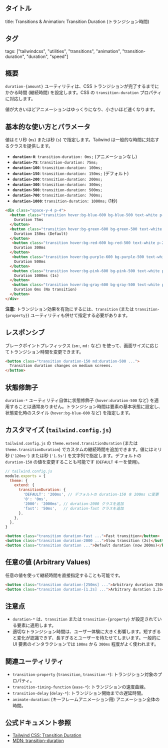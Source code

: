 ## タイトル
title: Transitions & Animation: Transition Duration (トランジション時間)

## タグ
tags: ["tailwindcss", "utilities", "transitions", "animation", "transition-duration", "duration", "speed"]

## 概要
`duration-{amount}` ユーティリティは、CSS トランジションが完了するまでにかかる時間 (継続時間) を設定します。CSS の `transition-duration` プロパティに対応します。

値が大きいほどアニメーションはゆっくりになり、小さいほど速くなります。

## 基本的な使い方とパラメータ

値はミリ秒 (`ms`) または秒 (`s`) で指定します。Tailwind は一般的な時間に対応するクラスを提供します。

*   **`duration-0`**: `transition-duration: 0ms;` (アニメーションなし)
*   **`duration-75`**: `transition-duration: 75ms;`
*   **`duration-100`**: `transition-duration: 100ms;`
*   **`duration-150`**: `transition-duration: 150ms;` (デフォルト)
*   **`duration-200`**: `transition-duration: 200ms;`
*   **`duration-300`**: `transition-duration: 300ms;`
*   **`duration-500`**: `transition-duration: 500ms;`
*   **`duration-700`**: `transition-duration: 700ms;`
*   **`duration-1000`**: `transition-duration: 1000ms;` (1秒)

```html
<div class="space-y-4 p-4">
  <button class="transition hover:bg-blue-600 bg-blue-500 text-white p-2 rounded duration-75">
    Duration 75ms
  </button>
  <button class="transition hover:bg-green-600 bg-green-500 text-white p-2 rounded duration-150"> {/* Default */}
    Duration 150ms (Default)
  </button>
   <button class="transition hover:bg-red-600 bg-red-500 text-white p-2 rounded duration-300">
    Duration 300ms
  </button>
   <button class="transition hover:bg-purple-600 bg-purple-500 text-white p-2 rounded duration-500">
    Duration 500ms
  </button>
   <button class="transition hover:bg-pink-600 bg-pink-500 text-white p-2 rounded duration-1000">
    Duration 1000ms (1s)
  </button>
   <button class="transition hover:bg-gray-600 bg-gray-500 text-white p-2 rounded duration-0">
    Duration 0ms (No transition)
  </button>
</div>
```
**注意:** トランジション効果を有効にするには、`transition` (または `transition-{property}`) ユーティリティも併せて指定する必要があります。

## レスポンシブ

ブレークポイントプレフィックス (`sm:`, `md:` など) を使って、画面サイズに応じてトランジション時間を変更できます。

```html
<button class="transition duration-150 md:duration-500 ...">
  Transition duration changes on medium screens.
</button>
```

## 状態修飾子

`duration-*` ユーティリティ自体に状態修飾子 (`hover:duration-500` など) を適用することは通常ありません。トランジション時間は要素の基本状態に設定し、状態変化時のスタイル (`hover:bg-blue-600` など) を指定します。

## カスタマイズ (`tailwind.config.js`)

`tailwind.config.js` の `theme.extend.transitionDuration` (または `theme.transitionDuration`) でカスタムの継続時間を追加できます。値にはミリ秒 (`'120ms'`) または秒 (`'1.5s'`) を文字列で指定します。デフォルトの `duration-150` の値を変更することも可能です (`DEFAULT` キーを使用)。

```javascript
// tailwind.config.js
module.exports = {
  theme: {
    extend: {
      transitionDuration: {
        'DEFAULT': '200ms', // デフォルトの duration-150 を 200ms に変更
        '0': '0ms',
        '2000': '2000ms', // duration-2000 クラスを追加
        'fast': '50ms',   // duration-fast クラスを追加
      },
    },
  },
}
```

```html
<button class="transition duration-fast ...">Fast transition</button>
<button class="transition duration-2000 ...">Slow transition (2s)</button>
<button class="transition duration ...">Default duration (now 200ms)</button>
```

## 任意の値 (Arbitrary Values)

任意の値を使って継続時間を直接指定することも可能です。

```html
<button class="transition duration-[250ms] ...">Arbitrary duration 250ms</button>
<button class="transition duration-[1.2s] ...">Arbitrary duration 1.2s</button>
```

## 注意点

*   `duration-*` は、`transition` または `transition-{property}` が設定されている要素に適用します。
*   適切なトランジション時間は、ユーザー体験に大きく影響します。短すぎると変化が認識できず、長すぎるとユーザーを待たせてしまいます。一般的に UI 要素のインタラクションでは `100ms` から `300ms` 程度がよく使われます。

## 関連ユーティリティ

*   `transition-property` (`transition`, `transition-*`): トランジション対象のプロパティ。
*   `transition-timing-function` (`ease-*`): トランジションの速度曲線。
*   `transition-delay` (`delay-*`): トランジション開始までの遅延時間。
*   `animate-duration`: (キーフレームアニメーション用) アニメーション全体の時間。

## 公式ドキュメント参照
*   [Tailwind CSS: Transition Duration](https://tailwindcss.com/docs/transition-duration)
*   [MDN: transition-duration](https://developer.mozilla.org/en-US/docs/Web/CSS/transition-duration)